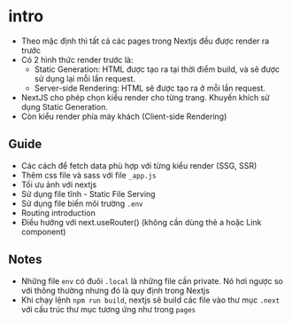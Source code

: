 # intro
- Theo mặc định thì tất cả các pages trong Nextjs đều được render ra trước
- Có 2 hình thức render trước là:
    - Static Generation: HTML được tạo ra tại thời điểm build, và sẽ được sử dụng lại mỗi lần request.
    - Server-side Rendering: HTML sẽ được tạo ra ở mỗi lần request.
- NextJS cho phép chọn kiểu render cho từng trang. Khuyến khích sử dụng Static Generation.
- Còn kiểu render phía máy khách (Client-side Rendering)
## Guide
- Các cách để fetch data phù hợp với từng kiểu render (SSG, SSR)
- Thêm css file và sass với file `_app.js`
- Tối ưu ảnh với nextjs
- Sử dụng file tĩnh - Static File Serving
- Sử dụng file biến môi trường `.env`
- Routing introduction
- Điều hướng với next.useRouter() (không cần dùng thẻ a hoặc Link component)
## Notes
- Những file `env` có đuôi `.local` là những file cần private. Nó hơi ngược so với thông thường nhưng đó là quy định trong Nextjs
- Khi chạy lệnh `npm run build`, nextjs sẽ build các file vào thư mục `.next` với cấu trúc thư mục tương ứng như trong `pages`